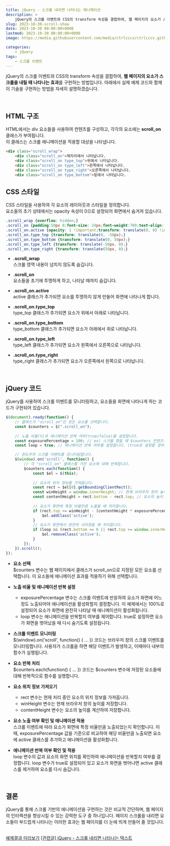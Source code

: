 ```yaml
---
title: jQuery - 스크롤 내리면 나타나는 애니메이션
description: >  
    jQuery의 스크롤 이벤트와 CSS의 transform 속성을 결합하여, 웹 페이지의 요소가 스크롤을 내릴 때 나타나는 효과를 구현하는 방법입니다.
slug: 2023-10-30-scroll-show
date: 2023-10-30 00:00:00+0000
lastmod: 2023-10-30 00:00:00+0000
image: https://media.githubusercontent.com/media/ctrlcccv/ctrlcccv.github.io/master/assets/img/post/2023-10-30-scroll-show.webp

categories:
    - jQuery
tags:
    - 스크롤 이벤트
---
```

jQuery의 스크롤 이벤트와 CSS의 transform 속성을 결합하여, **웹 페이지의 요소가 스크롤을 내릴 때 나타나는 효과**를 구현하는 방법입니다.
아래에서 실제 예제 코드와 함께 이 기술을 구현하는 방법을 자세히 설명하겠습니다.  



<ins class="adsbygoogle"
     style="display:block; text-align:center;"
     data-ad-layout="in-article"
     data-ad-format="fluid"
     data-ad-client="ca-pub-8535540836842352"
     data-ad-slot="2974559225"></ins>
<script>
     (adsbygoogle = window.adsbygoogle || []).push({});
</script>


<br>

## HTML 구조
HTML에서는 div 요소들을 사용하여 컨텐츠를 구성하고, 각각의 요소에는 **scroll_on** 클래스가 부여됩니다.   
이 클래스는 스크롤 애니메이션을 적용할 대상을 나타냅니다.
```html
<div class="scroll_wrap">
    <div class="scroll_on">제자리에서 나타납니다.
    <div class="scroll_on type_top">위에서 나타납니다.
    <div class="scroll_on type_left">왼쪽에서 나타납니다.
    <div class="scroll_on type_right">오른쪽에서 나타납니다.
    <div class="scroll_on type_bottom">밑에서 나타납니다.

```

## CSS 스타일
CSS 스타일을 사용하여 각 요소의 레이아웃과 스타일을 정의합니다.   
요소들의 초기 상태에서는 opacity 속성이 0으로 설정되어 화면에서 숨겨져 있습니다.
```css
.scroll_wrap {overflow: hidden;}
.scroll_on {padding:50px 0;font-size: 24px;font-weight:700;text-align: center;opacity: 0;transition: all 1s;}
.scroll_on.active {opacity: 1 !important;transform: translate(0, 0) !important;}
.scroll_on.type_top {transform: translate(0, -50px);}
.scroll_on.type_bottom {transform: translate(0, 50px);}
.scroll_on.type_left {transform: translate(-50px, 0);}
.scroll_on.type_right {transform: translate(50px, 0);}
```
* **.scroll_wrap**  
스크롤 영역 내용이 넘치지 않도록 숨깁니다.

* **.scroll_on**  
요소들을 초기에 투명하게 하고, 나타날 때까지 숨깁니다.

* **.scroll_on.active**  
active 클래스가 추가되면 요소를 투명하지 않게 만들어 화면에 나타나게 합니다.

* **.scroll_on.type_top**  
type_top 클래스가 추가되면 요소가 위에서 아래로 나타납니다.

* **.scroll_on.type_bottom**   
type_bottom 클래스가 추가되면 요소가 아래에서 위로 나타납니다.

* **.scroll_on.type_left**  
type_left 클래스가 추가되면 요소가 왼쪽에서 오른쪽으로 나타납니다.

* **.scroll_on.type_right**  
type_right 클래스가 추가되면 요소가 오른쪽에서 왼쪽으로 나타납니다.  

<br>

## jQuery 코드
jQuery를 사용하여 스크롤 이벤트를 모니터링하고, 요소들을 화면에 나타나게 하는 코드가 구현되어 있습니다. 



<ins class="adsbygoogle"
     style="display:block; text-align:center;"
     data-ad-layout="in-article"
     data-ad-format="fluid"
     data-ad-client="ca-pub-8535540836842352"
     data-ad-slot="2974559225"></ins>
<script>
     (adsbygoogle = window.adsbygoogle || []).push({});
</script>


```js
$(document).ready(function() {
    // 클래스가 "scroll_on"인 모든 요소를 선택합니다.
    const $counters = $(".scroll_on");
    
    // 노출 비율(%)과 애니메이션 반복 여부(true/false)를 설정합니다.
    const exposurePercentage = 100; // ex) 스크롤 했을 때 $counters 컨텐츠가 화면에 100% 노출되면 숫자가 올라갑니다.
    const loop = true; // 애니메이션 반복 여부를 설정합니다. (true로 설정할 경우, 요소가 화면에서 사라질 때 다시 숨겨집니다.)

    // 윈도우의 스크롤 이벤트를 모니터링합니다.
    $(window).on('scroll', function() {
        // 각 "scroll_on" 클래스를 가진 요소에 대해 반복합니다.
        $counters.each(function() {
            const $el = $(this);
    
            // 요소의 위치 정보를 가져옵니다.
            const rect = $el[0].getBoundingClientRect();
            const winHeight = window.innerHeight; // 현재 브라우저 창의 높이
            const contentHeight = rect.bottom - rect.top; // 요소의 높이
            
            // 요소가 화면에 특정 비율만큼 노출될 때 처리합니다.
            if (rect.top <= winHeight - (contentHeight * exposurePercentage / 100) && rect.bottom >= (contentHeight * exposurePercentage / 100)) {
                $el.addClass('active');
            }
            // 요소가 화면에서 완전히 사라졌을 때 처리합니다.
            if (loop && (rect.bottom <= 0 || rect.top >= window.innerHeight)) {
                $el.removeClass('active');
            }
        });
    }).scroll();
});
```

* **요소 선택**   
$counters 변수는 웹 페이지에서 클래스가 scroll_on으로 지정된 모든 요소를 선택합니다. 이 요소들에 애니메이션 효과를 적용하기 위해 선택합니다.  

* **노출 비율 및 애니메이션 반복 설정**   
  * exposurePercentage 변수는 스크롤 이벤트에 반응하여 요소가 화면에 어느 정도 노출되어야 애니메이션을 활성화할지 결정합니다. 이 예제에서는 100%로 설정되어 요소가 화면에 완전히 나타날 때 애니메이션이 활성화됩니다.
  * loop 변수는 애니메이션을 반복할지 여부를 제어합니다. true로 설정하면 요소가 화면을 벗어났을 때 다시 숨기도록 설정됩니다.

* **스크롤 이벤트 모니터링**  
$(window).on('scroll', function() { ... }) 코드는 브라우저 창의 스크롤 이벤트를 모니터링합니다. 사용자가 스크롤을 하면 해당 이벤트가 발생하고, 이때마다 내부의 함수가 실행됩니다.

* **요소 반복 처리**  
$counters.each(function() { ... }) 코드는 $counters 변수에 저장된 요소들에 대해 반복적으로 함수를 실행합니다.

* **요소 위치 정보 가져오기**  
  * rect 변수는 현재 처리 중인 요소의 위치 정보를 가져옵니다.
  * winHeight 변수는 현재 브라우저 창의 높이를 저장합니다.
  * contentHeight 변수는 요소의 높이를 계산하여 저장합니다.
  
* **요소 노출 여부 확인 및 애니메이션 적용**  
스크롤 이벤트에 따라 요소가 화면에 특정 비율만큼 노출되었는지 확인합니다. 이때, exposurePercentage 값을 기준으로 비교하여 해당 비율만큼 노출되면 요소에 active 클래스를 추가하고 애니메이션을 활성화합니다.

* **애니메이션 반복 여부 확인 및 적용**  
loop 변수의 값과 요소의 화면 위치를 확인하여 애니메이션을 반복할지 여부를 결정합니다. loop 변수가 true로 설정되어 있고 요소가 화면을 벗어나면 active 클래스를 제거하여 요소를 다시 숨깁니다.  
<br>

## 결론
jQuery를 통해 스크롤 기반의 애니메이션을 구현하는 것은 비교적 간단하며, 웹 페이지의 인터랙션을 향상시킬 수 있는 강력한 도구 중 하나입니다. 
페이지 스크롤을 내리면 요소들이 부드럽게 나타나는 이러한 효과는 웹 페이지를 더 눈에 띄게 만들어 줄 것입니다.  
<br>

<div class="btn_wrap">
    <a target="_blank" href="https://ctrlcccv.github.io/ctrlcccv-demo/2023-10-30-scroll-show/">예제결과 미리보기</a>
    <a href="https://ctrlcccv.github.io/code/2023-11-22-scroll-text/">[관련글] jQuery - 스크롤 내리면 나타나는 텍스트</a>
</div>